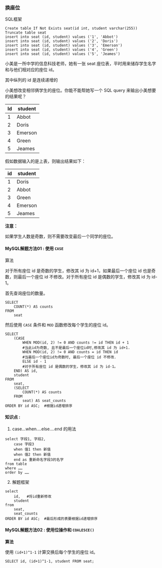 ### 换座位

SQL框架

```mysql
Create table If Not Exists seat(id int, student varchar(255))
Truncate table seat
insert into seat (id, student) values ('1', 'Abbot')
insert into seat (id, student) values ('2', 'Doris')
insert into seat (id, student) values ('3', 'Emerson')
insert into seat (id, student) values ('4', 'Green')
insert into seat (id, student) values ('5', 'Jeames')
```

小美是一所中学的信息科技老师，她有一张 seat 座位表，平时用来储存学生名字和与他们相对应的座位 id。

其中纵列的 id 是连续递增的

小美想改变相邻俩学生的座位。你能不能帮她写一个 SQL query 来输出小美想要的结果呢？

| Id   | student |
| ---- | ------- |
| 1    | Abbot   |
| 2    | Doris   |
| 3    | Emerson |
| 4    | Green   |
| 5    | Jeames  |

假如数据输入的是上表，则输出结果如下：

| id   | student |
| ---- | ------- |
| 1    | Doris   |
| 2    | Abbot   |
| 3    | Green   |
| 4    | Emerson |
| 5    | Jeames  |

**注意：**

如果学生人数是奇数，则不需要改变最后一个同学的座位。

#### MySQL解题方法01 :  使用 `CASE`

算法

对于所有座位 id 是奇数的学生，修改其 id 为 id+1，如果最后一个座位 id 也是奇数，则最后一个座位 id 不修改。对于所有座位 id 是偶数的学生，修改其 id 为 id-1。

首先查询座位的数量。

```mysql
SELECT
    COUNT(*) AS counts
FROM
    seat
```

然后使用 `CASE` 条件和 `MOD` 函数修改每个学生的座位 id。

```mysql
SELECT	
    (CASE
        WHEN MOD(id, 2) != 0 AND counts != id THEN id + 1 
     	#当此id为奇数, 且不是最后一个座位id时,修改其 id 为 id+1.
        WHEN MOD(id, 2) != 0 AND counts = id THEN id
        #当最后一个座位id为奇数时, 最后一个座位 id 不修改.
        ELSE id - 1
        #对于所有座位 id 是偶数的学生，修改其 id 为 id-1。
    END) AS id,
    student 
FROM
    seat,
    (SELECT
        COUNT(*) AS counts
    FROM
        seat) AS seat_counts
ORDER BY id ASC;  #根据id递增排序
```



#### 知识点 :

1)  case...when....else....end 的用法

```mysql
select 字段1, 字段2,       
    case 字段3     
    when 值1 then 新值       
    when 值2 then 新值      
    end as 重新命名字段3的名字       
from table      
where ……      
order by ……  
```

2) 解题框架

```mysql
select
	id,   #将id重新修改
	student
from 
	seat,
	seat_counts     
ORDER BY id ASC;  #最后形成的表要根据id递增排序
```

#### MySQL解题方法02 :   使用位操作和 `COALESCE()`

**算法**

使用 `(id+1)^1-1` 计算交换后每个学生的座位 id。

```mysql
SELECT id, (id+1)^1-1, student FROM seat;
```









```mysql


```